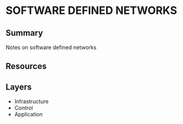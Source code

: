 # SOFTWARE DEFINED NETWORKS

## Summary

Notes on software defined networks

## Resources

## Layers

- Infrastructure
- Control
- Application
